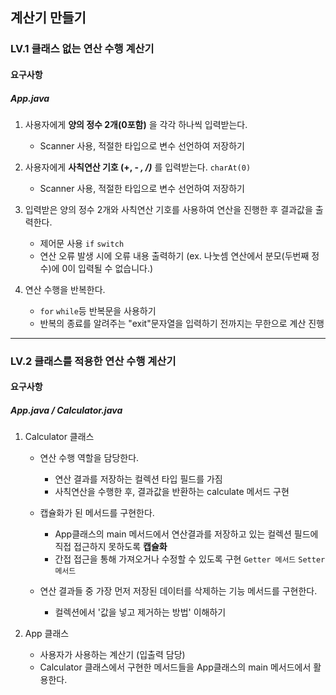 ## 계산기 만들기

### LV.1 클래스 없는 연산 수행 계산기
#### 요구사항
##### App.java
1. 사용자에게
**양의 정수 2개(0포함)**
을 각각 하나씩 입력받는다.
   - Scanner 사용, 적절한 타입으로 변수 선언하여 저장하기
     
3. 사용자에게
**사칙연산 기호 (+, - *, /)***
를 입력받는다. `charAt(0)`
    - Scanner 사용, 적절한 타입으로 변수 선언하여 저장하기
      
6. 입력받은 양의 정수 2개와 사칙연산 기호를 사용하여 연산을 진행한 후 결과값을 출력한다.
   - 제어문 사용 `if` `switch`
   - 연산 오류 발생 시에 오류 내용 출력하기
     (ex. 나눗셈 연산에서 분모(두번째 정수)에 0이 입력될 수 없습니다.)
     
7. 연산 수행을 반복한다.
   - `for` `while`등 반복문을 사용하기
   - 반복의 종료를 알려주는 "exit"문자열을 입력하기 전까지는 무한으로 계산 진행

***

### LV.2 클래스를 적용한 연산 수행 계산기
#### 요구사항
##### App.java / Calculator.java
1. Calculator 클래스
   
   - 연산 수행 역할을 담당한다.
     - 연산 결과를 저장하는 컬렉션 타입 필드를 가짐
     - 사칙연산을 수행한 후, 결과값을 반환하는 calculate 메서드 구현
       
   - 캡슐화가 된 메서드를 구현한다.
     - App클래스의 main 메서드에서 연산결과를 저장하고 있는 컬렉션 필드에 직접 접근하지 못하도록 **캡슐화**
     - 간접 접근을 통해 가져오거나 수정할 수 있도록 구현
       `Getter 메서드` `Setter 메서드`

   - 연산 결과들 중 가장 먼저 저장된 데이터를 삭제하는 기능 메서드를 구현한다.
     - 컬렉션에서 '값을 넣고 제거하는 방법' 이해하기

2. App 클래스
   
   - 사용자가 사용하는 계산기 (입출력 담당)
   - Calculator 클래스에서 구현한 메서드들을 App클래스의 main 메서드에서 활용한다.
